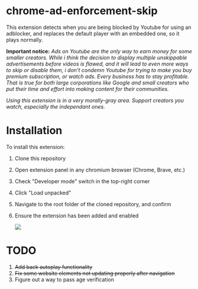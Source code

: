 
# chrome-ad-enforcement-skip

This extension detects when you are being blocked by Youtube for using an adblocker, and replaces the default player with an embedded one, so it plays normally.

**Important notice:**
*Ads on Youtube are the only way to earn money for some smaller creators. While i think the decision to display multiple unskippable advertisements before videos is flawed, and it will lead to even more ways to skip or disable them, i don't condemn Youtube for trying to make you buy premium subscription, or watch ads. Every business has to stay profitable. That is true for both large corporations like Google and small creators who put their time and effort into making content for their communities.*

*Using this extension is in a very morally-gray area. Support creators you watch, especially the independant ones.*
# Installation

To install this extension:

1. Clone this repository
2. Open extension panel in any chromium browser (Chrome, Brave, etc.)
3. Check "Developer mode" switch in the top-right corner
4. Click "Load unpacked"
5. Navigate to the root folder of the cloned repository, and confirm
6. Ensure the extension has been added and enabled
   
   <img src="https://i.imgur.com/7EBr5hX.png"/>

# TODO

1. ~~Add back autoplay functionality~~
2. ~~Fix some website elements not updating properly after navigation~~
3. Figure out a way to pass age verification
